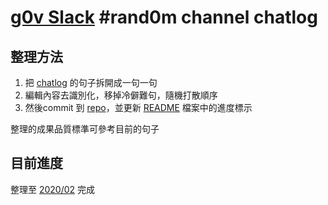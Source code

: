 # [g0v Slack][3] #rand0m channel chatlog

## 整理方法

1. 把 [chatlog][1] 的句子拆開成一句一句
2. 編輯內容去識別化，移掉冷僻難句，隨機打散順序
3. 然後commit 到 [repo][2]，並更新 [README](https://github.com/irvin/cc0-sentences/blob/master/zh-TW/g0v_slack_rand0m_README.md) 檔案中的進度標示

整理的成果品質標準可參考目前的句子

[1]: https://g0v-slack-archive.g0v.ronny.tw/index/channel/CGU1SLHNH/
[2]: https://github.com/irvin/cc0-sentences/blob/master/zh-TW/g0v_slack_rand0m.txt
[3]: http://join.g0v.tw/

## 目前進度

整理至 [2020/02](https://g0v-slack-archive.g0v.ronny.tw/index/channel/CGU1SLHNH/2020-02) 完成
